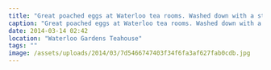 ```yaml
---
title: "Great poached eggs at Waterloo tea rooms. Washed down with a strong flat white. Great way to start the day."
caption: "Great poached eggs at Waterloo tea rooms. Washed down with a strong flat white. Great way to start the day."
date: 2014-03-14 02:42
location: "Waterloo Gardens Teahouse"
tags: ""
image: /assets/uploads/2014/03/7d5466747403f34f6fa3af627fab0cdb.jpg
---
```

